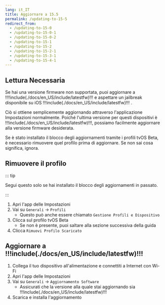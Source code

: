 ```yaml
---
lang: it_IT
title: Aggiornare a 15.5
permalink: /updating-to-15-5
redirect_from:
  - /updating-to-15-0
  - /updating-to-15-0-1
  - /updating-to-15-0-2
  - /updating-to-15-1
  - /updating-to-15-2
  - /updating-to-15-2-1
  - /updating-to-15-3-1
  - /updating-to-15-4-1
---
```


## Lettura Necessaria

Se hai una versione firmware non supportata, puoi aggiornare a !!!!include(./docs/en_US/include/latestfw)!!! e aspettare un jailbreak disponibile su iOS !!!include(./docs/en_US/include/latestfw)!!! .

Ciò si ottiene semplicemente aggiornando attraverso l'applicazione Impostazioni normalmente. Poiché l'ultima versione per questi dispositivi è !!!include(./docs/en_US/include/latestfw)!!!, possiamo facilmente aggiornare alla versione firmware desiderata.

Se è stato installato il blocco degli aggiornamenti tramite i profili tvOS Beta, è necessario rimuovere quel profilo prima di aggiornare. Se non sai cosa significa, ignora.

## Rimuovere il profilo

::: tip

Segui questo solo se hai installato il blocco degli aggiornamenti in passato.

:::

1. Apri l'app delle Impostazioni
1. Vai su `Generali` -> `Profili`
    - Questo può anche essere chiamato `Gestione Profili e Dispositivo`
1. Clicca sul profilo tvOS Beta
    - Se non è presente, puoi saltare alla sezione successiva della guida
1. Clicca `Rimuovi Profilo Scaricato`

## Aggiornare a !!!include(./docs/en_US/include/latestfw)!!!

1. Collega il tuo dispositivo all'alimentazione e connettiti a Internet con Wi-Fi
1. Apri l'app delle Impostazioni
1. Vai su `Generali` -> `Aggiornamento Software`
    - Assicurati che la versione alla quale stai aggiornando sia !!!include(./docs/en_US/include/latestfw)!!!
1. Scarica e installa l'aggiornamento
